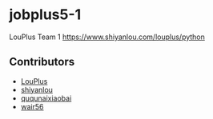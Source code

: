 # jobplus5-1

LouPlus Team 1 https://www.shiyanlou.com/louplus/python


## Contributors

* [LouPlus](https://github.com/LouPlus/)
* [shiyanlou](https://github.com/shiyanlou/)
* [ququnaixiaobai](https://github.com/ququnaixiaobai)
* [wair56](https://github.com/wair56)
